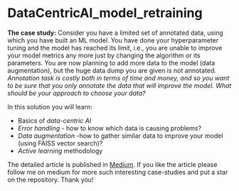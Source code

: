 # DataCentricAI_model_retraining
**The case study:** Consider you have a limited set of annotated data, using which you have built an ML model. You have done your hyperparameter tuning and the model has reached its limit, i.e., you are unable to improve your model metrics any more just by changing the algorithm or its parameters. You are now planning to add more data to the model (data augmentation), but the huge data dump you are given is not annotated. *Annotation task is costly both in terms of time and money, and so you want to be sure that you only annotate the data that will improve the model. What should be your approach to choose your data?*

In this solution you will learn:
* Basics of *data-centric AI* 
* *Error handling* - how to know which data is causing problems?
* *Data augmentation* -how to gather similar data to improve your model (using FAISS vector search)?
* *Active learning* methodology

The detailed article is published in [Medium](https://medium.com/@rajdeep.jzs/data-centric-ai-how-to-choose-relevant-data-for-model-retraining-a-hands-on-case-study-df83d0d3cf23). If you like the article please follow me on medium for more such interesting case-studies and put a star on the repository. Thank you!
